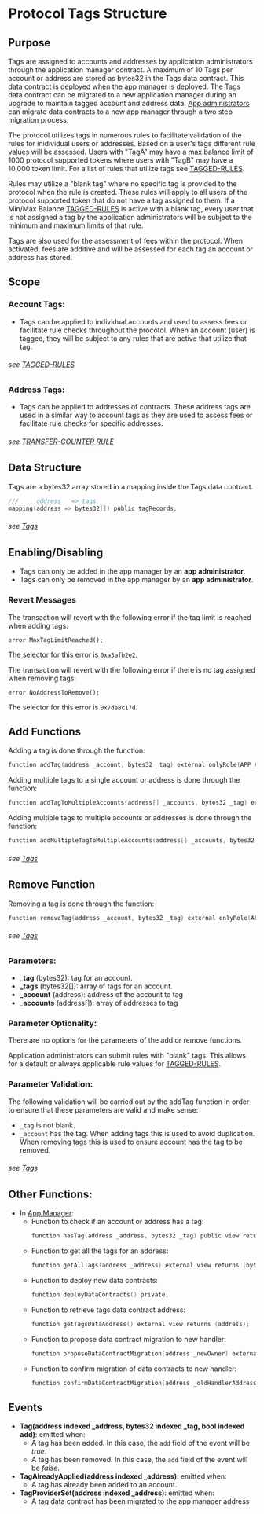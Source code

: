 # Protocol Tags Structure 

## Purpose

Tags are assigned to accounts and addresses by application administrators through the application manager contract. A maximum of 10 Tags per account or address are stored as bytes32 in the Tags data contract. This data contract is deployed when the app manager is deployed. The Tags data contract can be migrated to a new application manager during an upgrade to maintain tagged account and address data. [App administrators](../permissions/ADMIN-ROLES.md) can migrate data contracts to a new app manager through a two step migration process.

The protocol utilizes tags in numerous rules to facilitate validation of the rules for inidividual users or addresses. Based on a user's tags different rule values will be assessed. Users with "TagA" may have a max balance limit of 1000 protocol supported tokens where users with "TagB" may have a 10,000 token limit. For a list of rules that utilize tags see [TAGGED-RULES](./TAGGED-RULES.md). 

Rules may utilize a "blank tag" where no specific tag is provided to the protocol when the rule is created. These rules will apply to all users of the protocol supported token that do not have a tag assigned to them. If a Min/Max Balance [TAGGED-RULES](./TAGGED-RULES.md) is active with a blank tag, every user that is not assigned a tag by the application administrators will be subject to the minimum and maximum limits of that rule. 

Tags are also used for the assessment of fees within the protocol. When activated, fees are additive and will be assessed for each tag an account or address has stored. 


## Scope 

### Account Tags: 
- Tags can be applied to individual accounts and used to assess fees or facilitate rule checks throughout the procotol. When an account (user) is tagged, they will be subject to any rules that are active that utilize that tag. 

###### *see [TAGGED-RULES](./TAGGED-RULES.md)* 

### Address Tags: 
- Tags can be applied to addresses of contracts. These address tags are used in a similar way to account tags as they are used to assess fees or facilitate rule checks for specific addresses.

###### *see [TRANSFER-COUNTER RULE](../rules/TRANSFER-COUNTER.md)*

## Data Structure
Tags are a bytes32 array stored in a mapping inside the Tags data contract. 
 
```c
///     address   => tags 
mapping(address => bytes32[]) public tagRecords;
```

###### *see [Tags](../../../client/application/data/Tags.sol)*

## Enabling/Disabling
- Tags can only be added in the app manager by an **app administrator**.
- Tags can only be removed in the app manager by an **app administrator**.


### Revert Messages

The transaction will revert with the following error if the tag limit is reached when adding tags: 

```
error MaxTagLimitReached();
```
The selector for this error is `0xa3afb2e2`.


The transaction will revert with the following error if there is no tag assigned when removing tags: 

```
error NoAddressToRemove();
```
The selector for this error is `0x7de8c17d`.


## Add Functions

Adding a tag is done through the function:

```c
function addTag(address _account, bytes32 _tag) external onlyRole(APP_ADMIN_ROLE); 
```

Adding multiple tags to a single account or address is done through the function:

```c
function addTagToMultipleAccounts(address[] _accounts, bytes32 _tag) external onlyRole(APP_ADMIN_ROLE); 
```

Adding multiple tags to multiple accounts or addresses is done through the function:

```c
function addMultipleTagToMultipleAccounts(address[] _accounts, bytes32 _tags) external onlyRole(APP_ADMIN_ROLE); 
```

###### *see [Tags](../../../client/application/data/Tags.sol)*

## Remove Function

Removing a tag is done through the function:

```c
function removeTag(address _account, bytes32 _tag) external onlyRole(APP_ADMIN_ROLE); 
```
###### *see [Tags](../../../client/application/data/Tags.sol)*

### Parameters:

- **_tag** (bytes32): tag for an account.
- **_tags** (bytes32[]): array of tags for an account.
- **_account** (address): address of the account to tag
- **_accounts** (address[]): array of addresses to tag


### Parameter Optionality:

There are no options for the parameters of the add or remove functions.

Application administrators can submit rules with "blank" tags. This allows for a default or always applicable rule values for [TAGGED-RULES](./TAGGED-RULES.md). 

### Parameter Validation:

The following validation will be carried out by the addTag function in order to ensure that these parameters are valid and make sense:

- `_tag` is not blank.
- `_account` has the tag. When adding tags this is used to avoid duplication. When removing tags this is used to ensure account has the tag to be removed.   

###### *see [Tags](../../../client/application/data/Tags.sol)*

## Other Functions:

- In [App Manager](../../../client/application/AppManager.sol):
    -  Function to check if an account or address has a tag:
        ```c
        function hasTag(address _address, bytes32 _tag) public view returns (bool);
        ```
    -  Function to get all the tags for an address:
        ```c
        function getAllTags(address _address) external view returns (bytes32[] memory);
        ```
    -  Function to deploy new data contracts:
        ```c
        function deployDataContracts() private;
        ```
    - Function to retrieve tags data contract address:
        ```c
        function getTagsDataAddress() external view returns (address);
        ```
    - Function to propose data contract migration to new handler:
        ```c
        function proposeDataContractMigration(address _newOwner) external  onlyRole(APP_ADMIN_ROLE);
        ```
    - Function to confirm migration of data contracts to new handler:
        ```c
        function confirmDataContractMigration(address _oldHandlerAddress) external  onlyRole(APP_ADMIN_ROLE);
        ``` 

## Events

- **Tag(address indexed _address, bytes32 indexed _tag, bool indexed add)**: emitted when:
    - A tag has been added. In this case, the `add` field of the event will be *true*.
    - A tag has been removed. In this case, the `add` field of the event will be *false*.
- **TagAlreadyApplied(address indexed _address)**: emitted when: 
    - A tag has already been added to an account. 
- **TagProviderSet(address indexed _address)**: emitted when:
    - A tag data contract has been migrated to the app manager address